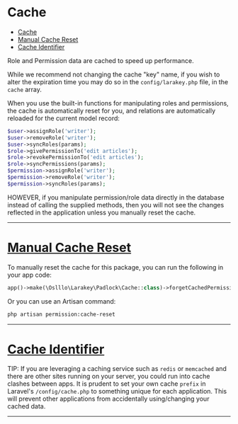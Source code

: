 # Cache

* [Cache](advanced-usage/cache/cache.md)
* [Manual Cache Reset](advanced-usage/cache/manual-cache-reset.md)
* [Cache Identifier](advanced-usage/cache/cache-identifier.md)

Role and Permission data are cached to speed up performance.

While we recommend not changing the cache "key" name, if you wish to alter the expiration time you may do so in the `config/larakey.php` file, in the `cache` array.

When you use the built-in functions for manipulating roles and permissions, the cache is automatically reset for you, and relations are automatically reloaded for the current model record:

```php
$user->assignRole('writer');
$user->removeRole('writer');
$user->syncRoles(params);
$role->givePermissionTo('edit articles');
$role->revokePermissionTo('edit articles');
$role->syncPermissions(params);
$permission->assignRole('writer');
$permission->removeRole('writer');
$permission->syncRoles(params);
```

HOWEVER, if you manipulate permission/role data directly in the database instead of calling the supplied methods, then you will not see the changes reflected in the application unless you manually reset the cache.

---

# <u>Manual Cache Reset</u>
To manually reset the cache for this package, you can run the following in your app code:
```php
app()->make(\Oslllo\Larakey\Padlock\Cache::class)->forgetCachedPermissions();
```

Or you can use an Artisan command:
```bash
php artisan permission:cache-reset
```

---

# <u>Cache Identifier</u>

TIP: If you are leveraging a caching service such as `redis` or `memcached` and there are other sites 
running on your server, you could run into cache clashes between apps. It is prudent to set your own 
cache `prefix` in Laravel's `/config/cache.php` to something unique for each application. 
This will prevent other applications from accidentally using/changing your cached data.

---
